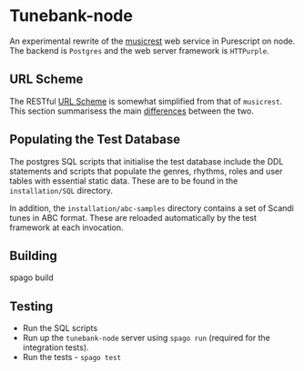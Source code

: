 # Tunebank-node

An experimental rewrite of the [musicrest](https://github.com/newlandsvalley/musicrest) web service in Purescript on node. The backend is `Postgres` and the web server framework is `HTTPurple`.


## URL Scheme

The RESTful [URL Scheme](https://github.com/newlandsvalley/Tunebank-node/blob/master/URL-SCHEME.md) is somewhat simplified from that of `musicrest`. This section summarisess the main [differences](https://github.com/newlandsvalley/Tunebank-node/blob/master/DIFFERENCES.md) between the two.

## Populating the Test Database 

The postgres SQL scripts that initialise the test database include the DDL statements and scripts that populate the genres, rhythms, roles and user tables with essential static data.  These are to be found in the `installation/SQL` directory.

In addition, the `installation/abc-samples` directory contains a set of Scandi tunes in ABC format.  These are reloaded automatically by the test framework at each invocation.

## Building 

spago build

## Testing

  * Run the SQL scripts
  * Run up the `tunebank-node` server using `spago run` (required for the integration tests).
  * Run the tests - `spago test`